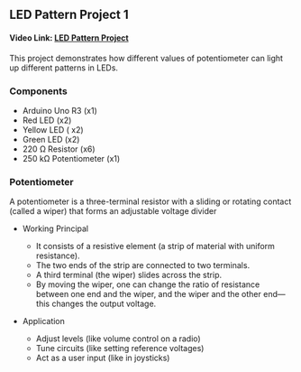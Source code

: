 ## LED Pattern Project 1
#### Video Link: [LED Pattern Project](https://www.youtube.com/watch?v=gFbouXJXPo0&list=PLWqnlHhsmcI4eBDLBtaZs16XZq0WL1SlP&index=39)

This project demonstrates how different values of potentiometer can light up different patterns in LEDs. 

### Components
- Arduino Uno R3 (x1)
- Red LED (x2)
- Yellow LED ( x2)
- Green LED (x2)
- 220 Ω Resistor (x6)
- 250 kΩ Potentiometer (x1)

### Potentiometer

A potentiometer is a three-terminal resistor with a sliding or rotating contact (called a wiper) that forms an adjustable voltage divider

 - Working Principal
   - It consists of a resistive element (a strip of material with uniform resistance).
   - The two ends of the strip are connected to two terminals.
   - A third terminal (the wiper) slides across the strip.
   - By moving the wiper, one can change the ratio of resistance between one end and the wiper, and the wiper and the other end—this changes the output voltage.

 - Application
   -    Adjust levels (like volume control on a radio)
   - Tune circuits (like setting reference voltages)
   - Act as a user input (like in joysticks)